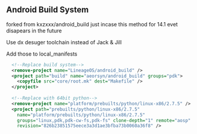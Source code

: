 ## Android Build System

forked from kxzxxx/android_build just incase this method for 14.1 evet disapears in the future

Use dx desuger toolchain instead of Jack & Jill

Add those to local_manifests

```xml
  <!--Replace build system-->
  <remove-project name="LineageOS/android_build" />
  <project path="build" name="aeorsyn/android_build" groups="pdk">
    <copyfile src="core/root.mk" dest="Makefile" />
  </project>
  
  <!--Replace with 64bit python-->
  <remove-project name="platform/prebuilts/python/linux-x86/2.7.5" />
  <project path="prebuilts/python/linux-x86/2.7.5" 
    name="platform/prebuilts/python/linux-x86/2.7.5" 
    groups="linux,pdk,pdk-cw-fs,pdk-fs" clone-depth="1" remote="aosp"
    revision="826b23851575eece3a3d1ae3bfba73b0060a36f8" />

  ```
